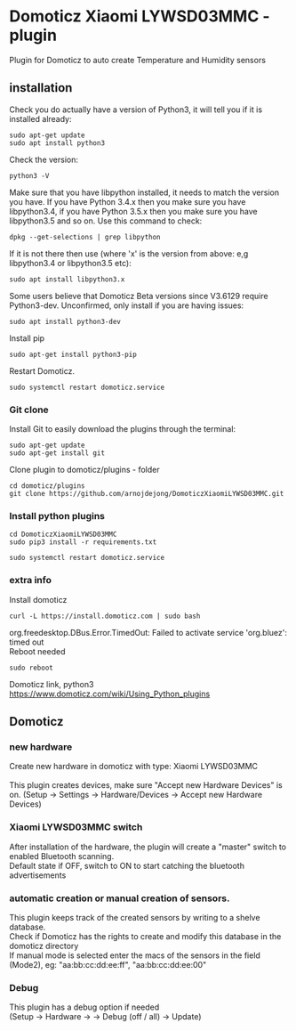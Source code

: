 # Domoticz Xiaomi LYWSD03MMC - plugin
Plugin for Domoticz to auto create Temperature and Humidity sensors


## installation

Check you do actually have a version of Python3, it will tell you if it is installed already:
```
sudo apt-get update
sudo apt install python3
```
Check the version:
```
python3 -V
```
Make sure that you have libpython installed, it needs to match the version you have. If you have Python 3.4.x then you make sure you have libpython3.4, if you have Python 3.5.x then you make sure you have libpython3.5 and so on. Use this command to check:
```
dpkg --get-selections | grep libpython
```
If it is not there then use (where 'x' is the version from above: e,g libpython3.4 or libpython3.5 etc):
```
sudo apt install libpython3.x
```
Some users believe that Domoticz Beta versions since V3.6129 require Python3-dev. Unconfirmed, only install if you are having issues:
```
sudo apt install python3-dev
```
Install pip
```
sudo apt-get install python3-pip
```

Restart Domoticz.
```
sudo systemctl restart domoticz.service
```

### Git clone
Install Git to easily download the plugins through the terminal:
```
sudo apt-get update
sudo apt-get install git
```

Clone plugin to domoticz/plugins - folder
```
cd domoticz/plugins
git clone https://github.com/arnojdejong/DomoticzXiaomiLYWSD03MMC.git
```

### Install python plugins
```
cd DomoticzXiaomiLYWSD03MMC
sudo pip3 install -r requirements.txt

sudo systemctl restart domoticz.service
```

### extra info
Install domoticz
```
curl -L https://install.domoticz.com | sudo bash
```
org.freedesktop.DBus.Error.TimedOut: Failed to activate service 'org.bluez': timed out<br/>
Reboot needed
```
sudo reboot
```

Domoticz link, python3<br/>
https://www.domoticz.com/wiki/Using_Python_plugins

## Domoticz
### new hardware
Create new hardware in domoticz with type: Xiaomi LYWSD03MMC<br/>
<br/>
This plugin creates devices, make sure "Accept new Hardware Devices" is on. (Setup -> Settings -> Hardware/Devices -> Accept new Hardware Devices)
### Xiaomi LYWSD03MMC switch
After installation of the hardware, the plugin will create a "master" switch to enabled Bluetooth scanning.<br/>
Default state if OFF, switch to ON to start catching the bluetooth advertisements

### automatic creation or manual creation of sensors.
This plugin keeps track of the created sensors by writing to a shelve database.<br/>
Check if Domoticz has the rights to create and modify this database in the domoticz directory<br/>
If manual mode is selected enter the macs of the sensors in the field (Mode2), eg: "aa:bb:cc:dd:ee:ff", "aa:bb:cc:dd:ee:00"

### Debug
This plugin has a debug option if needed<br/>
(Setup -> Hardware -> <hardware> -> Debug (off / all) -> Update)
